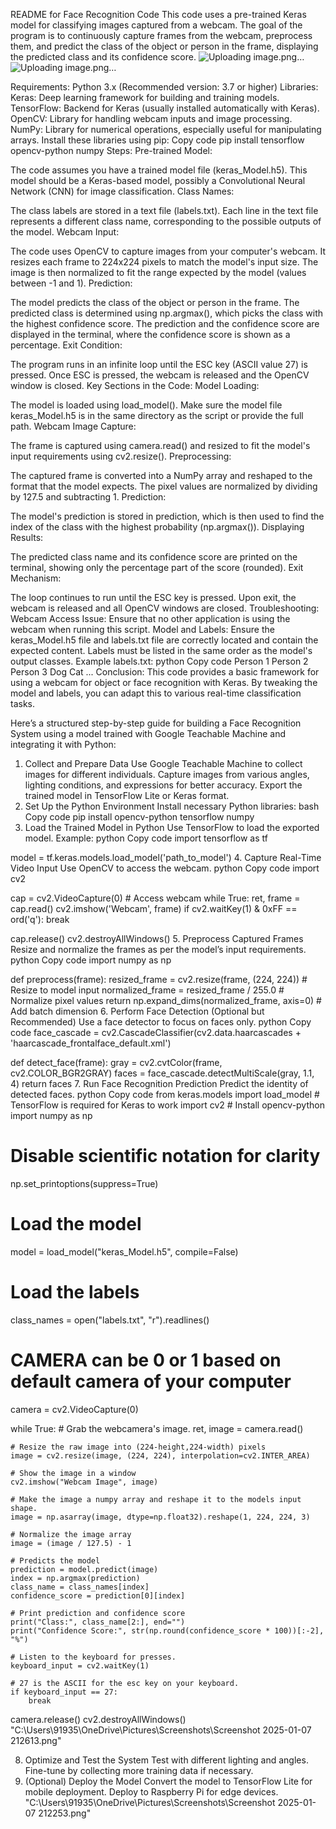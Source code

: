 README for Face Recognition Code
This code uses a pre-trained Keras model for classifying images captured from a webcam. The goal of the program is to continuously capture frames from the webcam, preprocess them, and predict the class of the object or person in the frame, displaying the predicted class and its confidence score.
![Uploading image.png…]()
![Uploading image.png…]()

Requirements:
Python 3.x (Recommended version: 3.7 or higher)
Libraries:
Keras: Deep learning framework for building and training models.
TensorFlow: Backend for Keras (usually installed automatically with Keras).
OpenCV: Library for handling webcam inputs and image processing.
NumPy: Library for numerical operations, especially useful for manipulating arrays.
Install these libraries using pip:
Copy code
pip install tensorflow opencv-python numpy
Steps:
Pre-trained Model:

The code assumes you have a trained model file (keras_Model.h5). This model should be a Keras-based model, possibly a Convolutional Neural Network (CNN) for image classification.
Class Names:

The class labels are stored in a text file (labels.txt). Each line in the text file represents a different class name, corresponding to the possible outputs of the model.
Webcam Input:

The code uses OpenCV to capture images from your computer's webcam. It resizes each frame to 224x224 pixels to match the model's input size. The image is then normalized to fit the range expected by the model (values between -1 and 1).
Prediction:

The model predicts the class of the object or person in the frame. The predicted class is determined using np.argmax(), which picks the class with the highest confidence score.
The prediction and the confidence score are displayed in the terminal, where the confidence score is shown as a percentage.
Exit Condition:

The program runs in an infinite loop until the ESC key (ASCII value 27) is pressed. Once ESC is pressed, the webcam is released and the OpenCV window is closed.
Key Sections in the Code:
Model Loading:

The model is loaded using load_model(). Make sure the model file keras_Model.h5 is in the same directory as the script or provide the full path.
Webcam Image Capture:

The frame is captured using camera.read() and resized to fit the model's input requirements using cv2.resize().
Preprocessing:

The captured frame is converted into a NumPy array and reshaped to the format that the model expects. The pixel values are normalized by dividing by 127.5 and subtracting 1.
Prediction:

The model's prediction is stored in prediction, which is then used to find the index of the class with the highest probability (np.argmax()).
Displaying Results:

The predicted class name and its confidence score are printed on the terminal, showing only the percentage part of the score (rounded).
Exit Mechanism:

The loop continues to run until the ESC key is pressed. Upon exit, the webcam is released and all OpenCV windows are closed.
Troubleshooting:
Webcam Access Issue: Ensure that no other application is using the webcam when running this script.
Model and Labels: Ensure the keras_Model.h5 file and labels.txt file are correctly located and contain the expected content. Labels must be listed in the same order as the model's output classes.
Example labels.txt:
python
Copy code
Person 1
Person 2
Person 3
Dog
Cat
...
Conclusion:
This code provides a basic framework for using a webcam for object or face recognition with Keras. By tweaking the model and labels, you can adapt this to various real-time classification tasks.

Here’s a structured step-by-step guide for building a Face Recognition System using a model trained with Google Teachable Machine and integrating it with Python:

1. Collect and Prepare Data
Use Google Teachable Machine to collect images for different individuals.
Capture images from various angles, lighting conditions, and expressions for better accuracy.
Export the trained model in TensorFlow Lite or Keras format.
2. Set Up the Python Environment
Install necessary Python libraries:
bash
Copy code
pip install opencv-python tensorflow numpy
3. Load the Trained Model in Python
Use TensorFlow to load the exported model.
Example:
python
Copy code
import tensorflow as tf

model = tf.keras.models.load_model('path_to_model')
4. Capture Real-Time Video Input
Use OpenCV to access the webcam.
python
Copy code
import cv2

cap = cv2.VideoCapture(0)  # Access webcam
while True:
    ret, frame = cap.read()
    cv2.imshow('Webcam', frame)
    if cv2.waitKey(1) & 0xFF == ord('q'):
        break

cap.release()
cv2.destroyAllWindows()
5. Preprocess Captured Frames
Resize and normalize the frames as per the model’s input requirements.
python
Copy code
import numpy as np

def preprocess(frame):
    resized_frame = cv2.resize(frame, (224, 224))  # Resize to model input
    normalized_frame = resized_frame / 255.0       # Normalize pixel values
    return np.expand_dims(normalized_frame, axis=0)  # Add batch dimension
6. Perform Face Detection (Optional but Recommended)
Use a face detector to focus on faces only.
python
Copy code
face_cascade = cv2.CascadeClassifier(cv2.data.haarcascades + 'haarcascade_frontalface_default.xml')

def detect_face(frame):
    gray = cv2.cvtColor(frame, cv2.COLOR_BGR2GRAY)
    faces = face_cascade.detectMultiScale(gray, 1.1, 4)
    return faces
7. Run Face Recognition Prediction
Predict the identity of detected faces.
python
Copy code
from keras.models import load_model  # TensorFlow is required for Keras to work
import cv2  # Install opencv-python
import numpy as np

# Disable scientific notation for clarity
np.set_printoptions(suppress=True)

# Load the model
model = load_model("keras_Model.h5", compile=False)

# Load the labels
class_names = open("labels.txt", "r").readlines()

# CAMERA can be 0 or 1 based on default camera of your computer
camera = cv2.VideoCapture(0)

while True:
    # Grab the webcamera's image.
    ret, image = camera.read()

    # Resize the raw image into (224-height,224-width) pixels
    image = cv2.resize(image, (224, 224), interpolation=cv2.INTER_AREA)

    # Show the image in a window
    cv2.imshow("Webcam Image", image)

    # Make the image a numpy array and reshape it to the models input shape.
    image = np.asarray(image, dtype=np.float32).reshape(1, 224, 224, 3)

    # Normalize the image array
    image = (image / 127.5) - 1

    # Predicts the model
    prediction = model.predict(image)
    index = np.argmax(prediction)
    class_name = class_names[index]
    confidence_score = prediction[0][index]

    # Print prediction and confidence score
    print("Class:", class_name[2:], end="")
    print("Confidence Score:", str(np.round(confidence_score * 100))[:-2], "%")

    # Listen to the keyboard for presses.
    keyboard_input = cv2.waitKey(1)

    # 27 is the ASCII for the esc key on your keyboard.
    if keyboard_input == 27:
        break

camera.release()
cv2.destroyAllWindows()
"C:\Users\91935\OneDrive\Pictures\Screenshots\Screenshot 2025-01-07 212613.png"

8. Optimize and Test the System
Test with different lighting and angles.
Fine-tune by collecting more training data if necessary.
9. (Optional) Deploy the Model
Convert the model to TensorFlow Lite for mobile deployment.
Deploy to Raspberry Pi for edge devices.
"C:\Users\91935\OneDrive\Pictures\Screenshots\Screenshot 2025-01-07 212253.png"




